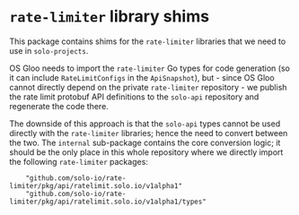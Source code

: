 # `rate-limiter` library shims 
This package contains shims for the `rate-limiter` libraries that we need to use in `solo-projects`.

OS Gloo needs to import the `rate-limiter` Go types for code generation (so it can include `RateLimitConfigs` in the `ApiSnapshot`), 
but - since OS Gloo cannot directly depend on the private `rate-limiter` repository - we publish the rate limit protobuf 
API definitions to the `solo-api` repository and regenerate the code there.

The downside of this approach is that the `solo-api` types cannot be used directly with the `rate-limiter` libraries; 
hence the need to convert between the two. The `internal` sub-package contains the core conversion logic; it should be 
the only place in this whole repository where we directly import the following `rate-limiter` packages:

```
	"github.com/solo-io/rate-limiter/pkg/api/ratelimit.solo.io/v1alpha1"
	"github.com/solo-io/rate-limiter/pkg/api/ratelimit.solo.io/v1alpha1/types"
``` 